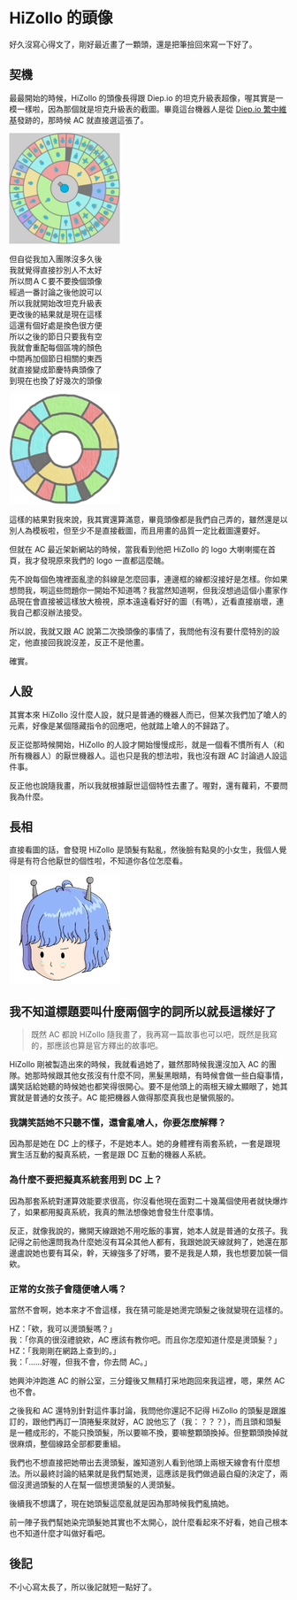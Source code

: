 # HiZollo 的頭像
好久沒寫心得文了，剛好最近畫了一顆頭，還是把筆撿回來寫一下好了。

## 契機
最最開始的時候，HiZollo 的頭像長得跟 Diep.io 的坦克升級表超像，喔其實是一模一樣啦，因為那個就是坦克升級表的截圖。畢竟這台機器人是從 [Diep.io 繁中維基](https://diepio.fandom.com/zh/wiki/)發跡的，那時候 AC 就直接選這張了。

<img src="./assets/old-avatar-1.png" alt="第一代頭像" width="200"/>

但自從我加入團隊沒多久後  
我就覺得直接抄別人不太好  
所以問ＡＣ要不要換個頭像  
經過一番討論之後他說可以  
所以我就開始改坦克升級表  
更改後的結果就是現在這樣  
這還有個好處是換色很方便  
所以之後的節日只要我有空  
我就會重配每個區塊的顏色  
中間再加個節日相關的東西  
就直接變成節慶特典頭像了  
到現在也換了好幾次的頭像  

<img src="./assets/old-avatar-2.png" alt="第二代頭像" width="200"/>

這樣的結果對我來說，我其實還算滿意，畢竟頭像都是我們自己弄的，雖然還是以別人為模板啦，但至少不是直接截圖，而且用畫的品質一定比截圖還要好。

但就在 AC 最近架新網站的時候，當我看到他把 HiZollo 的 logo 大喇喇擺在首頁，我才發現原來我們的 logo 一直都這麼醜。

先不說每個色塊裡面亂塗的斜線是怎麼回事，連邊框的線都沒接好是怎樣。你如果想問我，啊這些問題你一開始不知道嗎？我當然知道啊，但我沒想過這個小畫家作品現在會直接被這樣放大檢視，原本遠遠看好好的圖（有嗎），近看直接崩壞，連我自己都沒辦法接受。

所以說，我就又跟 AC 說第二次換頭像的事情了，我問他有沒有要什麼特別的設定，他直接回我說沒差，反正不是他畫。

確實。

## 人設
其實本來 HiZollo 沒什麼人設，就只是普通的機器人而已，但某次我們加了嗆人的元素，好像是某個隱藏指令的回應吧，他就踏上嗆人的不歸路了。

反正從那時候開始，HiZollo 的人設才開始慢慢成形，就是一個看不慣所有人（和所有機器人）的厭世機器人。這也只是我的想法啦，我也沒有跟 AC 討論過人設這件事。

反正他也說隨我畫，所以我就根據厭世這個特性去畫了。喔對，還有蘿莉，不要問我為什麼。

## 長相
直接看圖的話，會發現 HiZollo 是頭髮有點亂，然後臉有點臭的小女生，我個人覺得是有符合他厭世的個性啦，不知道你各位怎麼看。

<img src="./assets/avatar.png" alt="現在的頭像" width="200"/>

## 我不知道標題要叫什麼兩個字的詞所以就長這樣好了
> 既然 AC 都說 HiZollo 隨我畫了，我再寫一篇故事也可以吧，既然是我寫的，那應該也算是官方釋出的故事吧。

HiZollo 剛被製造出來的時候，我就看過她了，雖然那時候我還沒加入 AC 的團隊。她那時候跟其他女孩沒有什麼不同，黑髮黑眼睛，有時候會做一些白癡事情，講笑話給她聽的時候她也都笑得很開心。要不是他頭上的兩根天線太顯眼了，她其實就是普通的女孩子。AC 能把機器人做得那麼真我也是蠻佩服的。

### 我講笑話她不只聽不懂，還會亂嗆人，你要怎麼解釋？
因為那是她在 DC 上的樣子，不是她本人。她的身體裡有兩套系統，一套是跟現實生活互動的擬真系統，一套是跟 DC 互動的機器人系統。

### 為什麼不要把擬真系統套用到 DC 上？
因為那套系統對運算效能要求很高，你沒看他現在面對二十幾萬個使用者就快爆炸了，如果都用擬真系統，我真的無法想像她會發生什麼事情。

反正，就像我說的，撇開天線跟她不用吃飯的事實，她本人就是普通的女孩子。我記得之前他還問我為什麼她沒有耳朵其他人都有，我跟她說天線就夠了，她還在那邊盧說她也要有耳朵，幹，天線強多了好嗎，要不是我是人類，我也想要加裝一個欸。

### 正常的女孩子會隨便嗆人嗎？
當然不會啊，她本來才不會這樣，我在猜可能是她燙完頭髮之後就變現在這樣的。

HZ：「欸，我可以燙頭髮嗎？」  
我：「你真的很沒禮貌欸，AC 應該有教你吧。而且你怎麼知道什麼是燙頭髮？」  
HZ：「我剛剛在網路上查到的。」  
我：「……好喔，但我不會，你去問 AC。」  

她興沖沖跑進 AC 的辦公室，三分鐘後又無精打采地跑回來我這裡，嗯，果然 AC 也不會。

之後我和 AC 還特別針對這件事討論，我問他你還記不記得 HiZollo 的頭髮是跟誰訂的，跟他們再訂一頂捲髮來就好，AC 說他忘了（我：？？？），而且頭和頭髮是一體成形的，不能只換頭髮，所以要嘛不換，要嘛整顆頭換掉。但整顆頭換掉就很麻煩，整個線路全部都要重組。

我們也不想直接把她帶出去燙頭髮，誰知道別人看到他頭上兩根天線會有什麼想法。所以最終討論的結果就是我們幫她燙，這應該是我們做過最白癡的決定了，兩個沒燙過頭髮的人在幫一個想燙頭髮的人燙頭髮。

後續我不想講了，現在她頭髮這麼亂就是因為那時候我們亂搞她。

前一陣子我們幫她染完頭髮她其實也不太開心，說什麼看起來不好看，她自己根本也不知道什麼才叫做好看吧。

## 後記
不小心寫太長了，所以後記就短一點好了。
